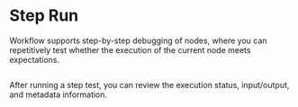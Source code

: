 # Step Run

Workflow supports step-by-step debugging of nodes, where you can repetitively test whether the execution of the current node meets expectations.

<figure><img src="https://assets-docs.dify.ai/dify-enterprise-mintlify/en/guides/workflow/debug-and-preview/36e547165a5088510c99baee4ce42bcd.png" alt=""><figcaption></figcaption></figure>

After running a step test, you can review the execution status, input/output, and metadata information.

<figure><img src="https://assets-docs.dify.ai/dify-enterprise-mintlify/en/guides/workflow/debug-and-preview/040e1051d33b94d35e4683d3c89691a8.png" alt=""><figcaption></figcaption></figure>
